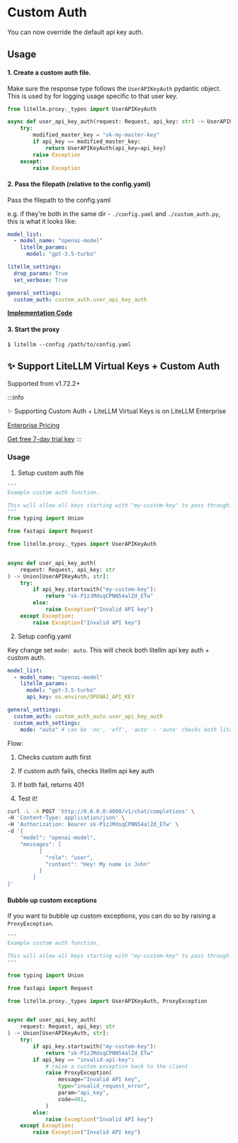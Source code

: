 # Custom Auth 

You can now override the default api key auth.

## Usage

#### 1. Create a custom auth file. 

Make sure the response type follows the `UserAPIKeyAuth` pydantic object. This is used by for logging usage specific to that user key.

```python
from litellm.proxy._types import UserAPIKeyAuth

async def user_api_key_auth(request: Request, api_key: str) -> UserAPIKeyAuth: 
    try: 
        modified_master_key = "sk-my-master-key"
        if api_key == modified_master_key:
            return UserAPIKeyAuth(api_key=api_key)
        raise Exception
    except: 
        raise Exception
```

#### 2. Pass the filepath (relative to the config.yaml)

Pass the filepath to the config.yaml 

e.g. if they're both in the same dir - `./config.yaml` and `./custom_auth.py`, this is what it looks like:
```yaml 
model_list: 
  - model_name: "openai-model"
    litellm_params: 
      model: "gpt-3.5-turbo"

litellm_settings:
  drop_params: True
  set_verbose: True

general_settings:
  custom_auth: custom_auth.user_api_key_auth
```

[**Implementation Code**](https://github.com/BerriAI/litellm/blob/caf2a6b279ddbe89ebd1d8f4499f65715d684851/litellm/proxy/utils.py#L122)

#### 3. Start the proxy
```shell
$ litellm --config /path/to/config.yaml 
```

## ✨ Support LiteLLM Virtual Keys + Custom Auth

Supported from v1.72.2+

:::info 

✨ Supporting Custom Auth + LiteLLM Virtual Keys is on LiteLLM Enterprise

[Enterprise Pricing](https://www.litellm.ai/#pricing)

[Get free 7-day trial key](https://www.litellm.ai/enterprise#trial)
:::

### Usage

1. Setup custom auth file

```python
"""
Example custom auth function.

This will allow all keys starting with "my-custom-key" to pass through.
"""
from typing import Union

from fastapi import Request

from litellm.proxy._types import UserAPIKeyAuth


async def user_api_key_auth(
    request: Request, api_key: str
) -> Union[UserAPIKeyAuth, str]:
    try:
        if api_key.startswith("my-custom-key"):
            return "sk-P1zJMdsqCPNN54alZd_ETw"
        else:
            raise Exception("Invalid API key")
    except Exception:
        raise Exception("Invalid API key")

```

2. Setup config.yaml

Key change set `mode: auto`. This will check both litellm api key auth + custom auth.

```yaml
model_list: 
  - model_name: "openai-model"
    litellm_params: 
      model: "gpt-3.5-turbo"
      api_key: os.environ/OPENAI_API_KEY

general_settings:
  custom_auth: custom_auth_auto.user_api_key_auth
  custom_auth_settings:
    mode: "auto" # can be 'on', 'off', 'auto' - 'auto' checks both litellm api key auth + custom auth
```

Flow:
1. Checks custom auth first
2. If custom auth fails, checks litellm api key auth
3. If both fail, returns 401


3. Test it! 

```bash
curl -L -X POST 'http://0.0.0.0:4000/v1/chat/completions' \
-H 'Content-Type: application/json' \
-H 'Authorization: Bearer sk-P1zJMdsqCPNN54alZd_ETw' \
-d '{
    "model": "openai-model",
    "messages": [
          {
            "role": "user",
            "content": "Hey! My name is John"
          }
        ]
}'
```




#### Bubble up custom exceptions

If you want to bubble up custom exceptions, you can do so by raising a `ProxyException`.

```python
"""
Example custom auth function.

This will allow all keys starting with "my-custom-key" to pass through.
"""

from typing import Union

from fastapi import Request

from litellm.proxy._types import UserAPIKeyAuth, ProxyException


async def user_api_key_auth(
    request: Request, api_key: str
) -> Union[UserAPIKeyAuth, str]:
    try:
        if api_key.startswith("my-custom-key"):
            return "sk-P1zJMdsqCPNN54alZd_ETw"
        if api_key == "invalid-api-key":
            # raise a custom exception back to the client
            raise ProxyException(
                message="Invalid API key",
                type="invalid_request_error",
                param="api_key",
                code=401,
            )
        else:
            raise Exception("Invalid API key")
    except Exception:
        raise Exception("Invalid API key")

```